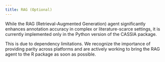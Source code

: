 ```yaml
---
title: RAG (Optional)
---
```


While the RAG (Retrieval-Augmented Generation) agent significantly enhances annotation accuracy in complex or literature-scarce settings, it is currently implemented only in the Python version of the CASSIA package. 

This is due to dependency limitations. We recognize the importance of providing parity across platforms and are actively working to bring the RAG agent to the R package as soon as possible.
